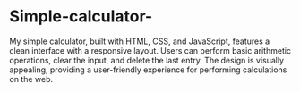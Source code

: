 # Simple-calculator-
My simple calculator, built with HTML, CSS, and JavaScript, features a clean interface with a responsive layout. Users can perform basic arithmetic operations, clear the input, and delete the last entry. The design is visually appealing, providing a user-friendly experience for performing calculations on the web.
